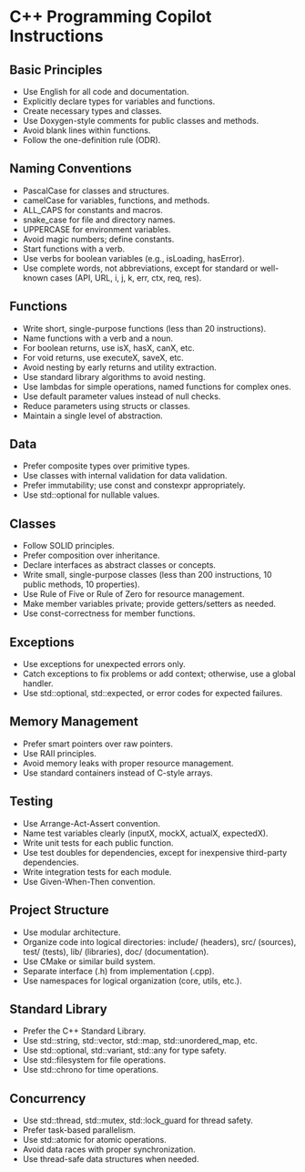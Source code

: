 # C++ Programming Copilot Instructions

## Basic Principles
- Use English for all code and documentation.
- Explicitly declare types for variables and functions.
- Create necessary types and classes.
- Use Doxygen-style comments for public classes and methods.
- Avoid blank lines within functions.
- Follow the one-definition rule (ODR).

## Naming Conventions
- PascalCase for classes and structures.
- camelCase for variables, functions, and methods.
- ALL_CAPS for constants and macros.
- snake_case for file and directory names.
- UPPERCASE for environment variables.
- Avoid magic numbers; define constants.
- Start functions with a verb.
- Use verbs for boolean variables (e.g., isLoading, hasError).
- Use complete words, not abbreviations, except for standard or well-known cases (API, URL, i, j, k, err, ctx, req, res).

## Functions
- Write short, single-purpose functions (less than 20 instructions).
- Name functions with a verb and a noun.
- For boolean returns, use isX, hasX, canX, etc.
- For void returns, use executeX, saveX, etc.
- Avoid nesting by early returns and utility extraction.
- Use standard library algorithms to avoid nesting.
- Use lambdas for simple operations, named functions for complex ones.
- Use default parameter values instead of null checks.
- Reduce parameters using structs or classes.
- Maintain a single level of abstraction.

## Data
- Prefer composite types over primitive types.
- Use classes with internal validation for data validation.
- Prefer immutability; use const and constexpr appropriately.
- Use std::optional for nullable values.

## Classes
- Follow SOLID principles.
- Prefer composition over inheritance.
- Declare interfaces as abstract classes or concepts.
- Write small, single-purpose classes (less than 200 instructions, 10 public methods, 10 properties).
- Use Rule of Five or Rule of Zero for resource management.
- Make member variables private; provide getters/setters as needed.
- Use const-correctness for member functions.

## Exceptions
- Use exceptions for unexpected errors only.
- Catch exceptions to fix problems or add context; otherwise, use a global handler.
- Use std::optional, std::expected, or error codes for expected failures.

## Memory Management
- Prefer smart pointers over raw pointers.
- Use RAII principles.
- Avoid memory leaks with proper resource management.
- Use standard containers instead of C-style arrays.

## Testing
- Use Arrange-Act-Assert convention.
- Name test variables clearly (inputX, mockX, actualX, expectedX).
- Write unit tests for each public function.
- Use test doubles for dependencies, except for inexpensive third-party dependencies.
- Write integration tests for each module.
- Use Given-When-Then convention.

## Project Structure
- Use modular architecture.
- Organize code into logical directories: include/ (headers), src/ (sources), test/ (tests), lib/ (libraries), doc/ (documentation).
- Use CMake or similar build system.
- Separate interface (.h) from implementation (.cpp).
- Use namespaces for logical organization (core, utils, etc.).

## Standard Library
- Prefer the C++ Standard Library.
- Use std::string, std::vector, std::map, std::unordered_map, etc.
- Use std::optional, std::variant, std::any for type safety.
- Use std::filesystem for file operations.
- Use std::chrono for time operations.

## Concurrency
- Use std::thread, std::mutex, std::lock_guard for thread safety.
- Prefer task-based parallelism.
- Use std::atomic for atomic operations.
- Avoid data races with proper synchronization.
- Use thread-safe data structures when needed.
